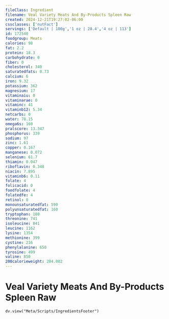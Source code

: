 ```yaml
---
fileClass: Ingredient
filename: Veal Variety Meats And By-Products Spleen Raw
created: 2024-12-21T19:27:02-06:00
cssclasses: ['nutFact']
servings: ['Default | 100g','1 oz | 28.4','4 oz | 113']
id: 172540
foodgroup: Meats
calories: 98
fat: 2.2
protein: 18.3
carbohydrate: 0
fiber: 0
cholesterol: 340
saturatedfats: 0.73
calcium: 6
iron: 9.32
potassium: 362
magnesium: 17
vitaminaiu: 0
vitaminarae: 0
vitaminc: 41
vitaminb12: 5.34
netcarbs: 0
water: 78.15
omega6s: 160
pralscore: 13.347
phosphorus: 339
sodium: 97
zinc: 1.61
copper: 0.167
manganese: 0.072
selenium: 61.7
thiamin: 0.047
riboflavin: 0.348
niacin: 7.895
vitaminb6: 0.11
folate: 4
folicacid: 0
foodfolate: 4
folatedfe: 4
retinol: 0
monounsaturatedfat: 590
polyunsaturatedfat: 160
tryptophan: 180
threonine: 741
isoleucine: 841
leucine: 1162
lysine: 1354
methionine: 399
cystine: 216
phenylalanine: 650
tyrosine: 499
valine: 850
200calorieweight: 204.082
---
```


# Veal Variety Meats And By-Products Spleen Raw

```dataviewjs
dv.view("Meta/Scripts/IngredientsFooter")
```
